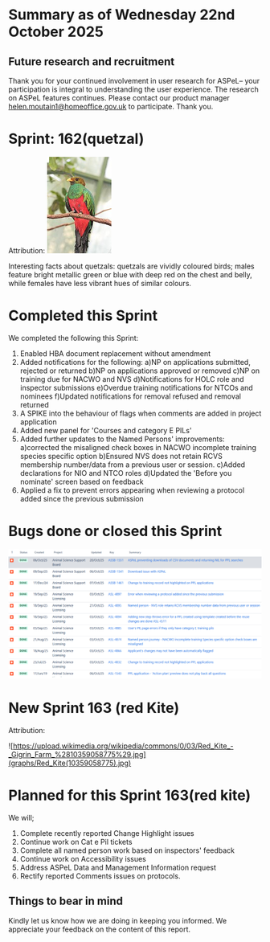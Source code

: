 # Summary as of Wednesday 22nd October 2025



## Future research and recruitment 

Thank you for your continued involvement in user research for ASPeL– your participation is integral to understanding the user experience. The research on ASPeL features continues. Please contact our product manager helen.moutain1@homeoffice.gov.uk to participate. Thank you.  
 
# Sprint: 162(quetzal)









Attribution:
![Flickr user chdwckvnstrsslhm . Photo uploaded to commons by user ltshears, CC BY 2.0 <https://creativecommons.org/licenses/by/2.0>, via Wikimedia Commons](graphs/Quetzal.jpg)











Interesting facts about quetzals: quetzals are vividly coloured birds; males feature bright metallic green or blue with deep red on the chest and belly, while females have less vibrant hues of similar colours.

# Completed this Sprint
We completed the following this Sprint:
1) Enabled HBA document replacement without amendment
2) Added notifications for the following:
   a)NP on applications submitted, rejected or returned
   b)NP on applications approved or removed
   c)NP on training due for NACWO and NVS
   d)Notifications for HOLC role and inspector submissions
   e)Overdue training notifications for NTCOs and nominees
   f)Updated notifications for removal refused and removal returned
3) A SPIKE into the behaviour of flags when comments are added in project application
4) Added new panel for 'Courses and category E PILs'
5) Added further updates to the Named Persons' improvements:
   a)corrected the misaligned check boxes in NACWO incomplete training species specific option
   b)Ensured NVS does not retain RCVS membership number/data from a previous user or session.
   c)Added declarations for NIO and NTCO roles
   d)Updated the 'Before you nominate' screen based on feedback
7) Applied a fix to prevent errors appearing when reviewing a protocol added since the previous submission




 

# Bugs done or closed this Sprint
![bugs fixed 22102025](graphs/Bugs22102025.png)





 














# New Sprint 163 (red Kite)











Attribution:

![https://upload.wikimedia.org/wikipedia/commons/0/03/Red_Kite_-_Gigrin_Farm_%2810359058775%29.jpg](graphs/Red_Kite(10359058775).jpg)














# Planned for this Sprint 163(red kite)
We will;

1) Complete recently reported Change Highlight issues
2) Continue work on Cat e Pil tickets
3) Complete all named person work based on inspectors' feedback
5) Continue work on Accessibility issues
6) Address ASPeL Data and Management Information request
7) Rectify reported Comments issues on protocols.

  
   
   

   

## Things to bear in mind
Kindly let us know how we are doing in keeping you informed. We appreciate your feedback on the content of this report. 







